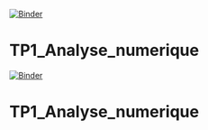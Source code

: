 [![Binder](https://mybinder.org/badge_logo.svg)](https://mybinder.org/v2/gh/badreddine244/TP_Analyse_numerique/main)


# TP1_Analyse_numerique



[![Binder](https://mybinder.org/badge_logo.svg)](https://mybinder.org/v2/gh/badreddine244/TP_Analyse_numerique/main)



# TP1_Analyse_numerique



